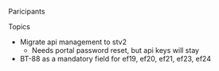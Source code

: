 Paricipants


Topics

 * Migrate api management to stv2
    * Needs portal password reset, but api keys will stay
 * BT-88 as a mandatory field for ef19, ef20, ef21, ef23, ef24
